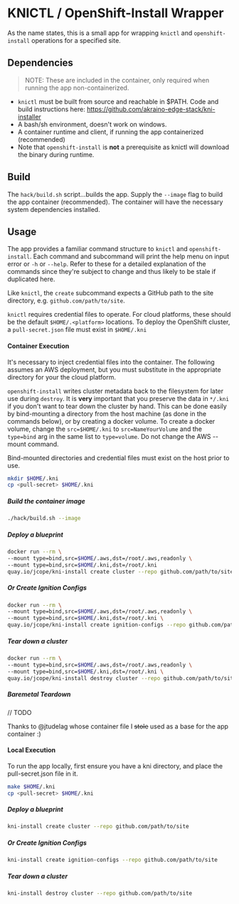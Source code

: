 # KNICTL / OpenShift-Install Wrapper

As the name states, this is a small app for wrapping `knictl` and `openshift-install` operations for a specified site. 

## Dependencies

> NOTE: These are included in the container, only required when running the app non-containerized.

- `knictl` must be built from source and reachable in $PATH.  Code and build instructions here: https://github.com/akraino-edge-stack/kni-installer
- A bash/sh environment, doesn't work on windows.
- A container runtime and client, if running the app containerized (recommended)
- Note that `openshift-install` is **not** a prerequisite as knictl will download the binary during runtime.

## Build

The `hack/build.sh` script...builds the app.  Supply the `--image` flag to build the app container (recommended).  The container will have the necessary system dependencies installed.

## Usage

The app provides a familiar command structure to `knictl` and `openshift-install`.  Each command and subcommand will print the help menu on input error or `-h` or `--help`.  Refer to these for a detailed explanation of the commands since they're subject to change and thus likely to be stale if duplicated here.

Like `knictl`, the `create` subcommand expects a GitHub path to the site directory, e.g. `github.com/path/to/site`. 

`knictl` requires credential files to operate. For cloud platforms, these should be the default `$HOME/.<platform>` locations. To deploy the OpenShift cluster, a `pull-secret.json` file must exist in `$HOME/.kni`

#### Container Execution

It's necessary to inject credential files into the container.  The following assumes an AWS deployment, but you must substitute in the appropriate directory for your the cloud platform.

`openshift-install` writes cluster metadata back to the filesystem for later use during `destroy`.  It is **very** important that you preserve the data in  `*/.kni`  if you don't want to tear down the cluster by hand.  This can be done easily by bind-mounting a directory from the host machine (as done in the commands below), or by creating a docker volume.  To create a docker volume, change the `src=$HOME/.kni` to `src=NameYourVolume` and the `type=bind` arg in the same list to `type=volume`.  Do not change the AWS --mount command.

Bind-mounted directories and credential files must exist on the host prior to use.

```bash
mkdir $HOME/.kni
cp <pull-secret> $HOME/.kni
```

##### Build the container image

```bash
./hack/build.sh --image
```

##### Deploy a blueprint

```bash
docker run --rm \
--mount type=bind,src=$HOME/.aws,dst=/root/.aws,readonly \
--mount type=bind,src=$HOME/.kni,dst=/root/.kni 
quay.io/jcope/kni-install create cluster --repo github.com/path/to/site
```

##### *Or* Create Ignition Configs

```bash
docker run --rm \
--mount type=bind,src=$HOME/.aws,dst=/root/.aws,readonly \
--mount type=bind,src=$HOME/.kni,dst=/root/.kni \
quay.io/jcope/kni-install create ignition-configs --repo github.com/path/to/site
```

##### Tear down a cluster

```bash
docker run --rm \
--mount type=bind,src=$HOME/.aws,dst=/root/.aws,readonly \
--mount type=bind,src=$HOME/.kni,dst=/root/.kni \
quay.io/jcope/kni-install destroy cluster --repo github.com/path/to/site
```

##### Baremetal Teardown

// TODO

Thanks to @jtudelag whose container file I ~~stole~~ used as a base for the app container :)

#### Local Execution

To run the app locally, first ensure you have a kni directory, and place the pull-secret.json file in it.

```bash
make $HOME/.kni
cp <pull-secret> $HOME/.kni
```

##### Deploy a blueprint

```bash
kni-install create cluster --repo github.com/path/to/site
```

##### *Or* Create Ignition Configs

```bash
kni-install create ignition-configs --repo github.com/path/to/site
```

##### Tear down a cluster

```bash
kni-install destroy cluster --repo github.com/path/to/site
```



